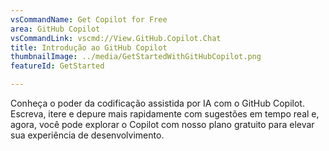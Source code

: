 ```yaml
---
vsCommandName: Get Copilot for Free
area: GitHub Copilot
vsCommandLink: vscmd://View.GitHub.Copilot.Chat
title: Introdução ao GitHub Copilot
thumbnailImage: ../media/GetStartedWithGitHubCopilot.png
featureId: GetStarted

---
```



Conheça o poder da codificação assistida por IA com o GitHub Copilot. Escreva, itere e depure mais rapidamente com sugestões em tempo real e, agora, você pode explorar o Copilot com nosso plano gratuito para elevar sua experiência de desenvolvimento.

